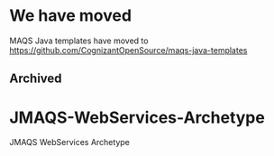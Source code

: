 We have moved
=======
MAQS Java templates have moved to https://github.com/CognizantOpenSource/maqs-java-templates

Archived
-----------
# JMAQS-WebServices-Archetype
JMAQS WebServices Archetype
